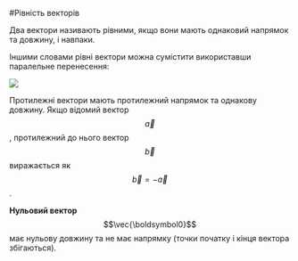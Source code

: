 #<p1>Рівність векторів</p1>

Два вектори називають <p1>рівними</p1>, якщо вони мають однаковий напрямок та довжину, і навпаки.

Іншими словами рівні вектори можна сумістити використавши паралельне перенесення:

<img class="image"  src="https://rawgit.com/chudaol/ed-era-book-physics/master/images/Add/vector/3.svg" />

Протилежні вектори мають протилежний напрямок та однакову довжину. Якщо відомий вектор $$\vec{a}$$, протилежний до нього вектор $$\vec{b}$$ виражається як $$\vec{b} = -\vec{a}$$.

<b>Нульовий вектор</b> $$\vec{\boldsymbol0}$$ має нульову довжину та не має напрямку (точки початку і кінця вектора збігаються).

